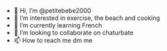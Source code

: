 - 👋 Hi, I’m @petitebebe2000
- 👀 I’m interested in exercise, the beach and cooking
- 🌱 I’m currently learning French
- 💞️ I’m looking to collaborate on chaturbate
- 📫 How to reach me dm me

<!---
petitebebe2000/petitebebe2000 is a ✨ special ✨ repository because its `README.md` (this file) appears on your GitHub profile.
You can click the Preview link to take a look at your changes.
--->
